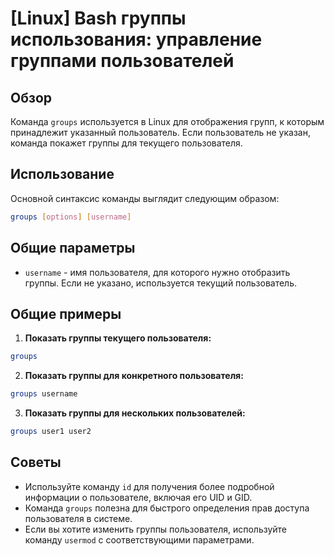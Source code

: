 # [Linux] Bash группы использования: управление группами пользователей

## Обзор
Команда `groups` используется в Linux для отображения групп, к которым принадлежит указанный пользователь. Если пользователь не указан, команда покажет группы для текущего пользователя.

## Использование
Основной синтаксис команды выглядит следующим образом:

```bash
groups [options] [username]
```

## Общие параметры
- `username` - имя пользователя, для которого нужно отобразить группы. Если не указано, используется текущий пользователь.

## Общие примеры
1. **Показать группы текущего пользователя:**

```bash
groups
```

2. **Показать группы для конкретного пользователя:**

```bash
groups username
```

3. **Показать группы для нескольких пользователей:**

```bash
groups user1 user2
```

## Советы
- Используйте команду `id` для получения более подробной информации о пользователе, включая его UID и GID.
- Команда `groups` полезна для быстрого определения прав доступа пользователя в системе.
- Если вы хотите изменить группы пользователя, используйте команду `usermod` с соответствующими параметрами.